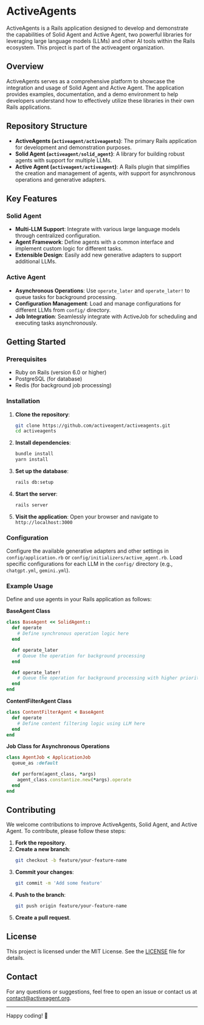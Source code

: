 # ActiveAgents

ActiveAgents is a Rails application designed to develop and demonstrate the capabilities of Solid Agent and Active Agent, two powerful libraries for leveraging large language models (LLMs) and other AI tools within the Rails ecosystem. This project is part of the activeagent organization.

## Overview

ActiveAgents serves as a comprehensive platform to showcase the integration and usage of Solid Agent and Active Agent. The application provides examples, documentation, and a demo environment to help developers understand how to effectively utilize these libraries in their own Rails applications.

## Repository Structure

- **ActiveAgents (`activeagent/activeagents`)**: The primary Rails application for development and demonstration purposes.
- **Solid Agent (`activeagent/solid_agent`)**: A library for building robust agents with support for multiple LLMs.
- **Active Agent (`activeagent/activeagent`)**: A Rails plugin that simplifies the creation and management of agents, with support for asynchronous operations and generative adapters.

## Key Features

### Solid Agent

- **Multi-LLM Support**: Integrate with various large language models through centralized configuration.
- **Agent Framework**: Define agents with a common interface and implement custom logic for different tasks.
- **Extensible Design**: Easily add new generative adapters to support additional LLMs.

### Active Agent

- **Asynchronous Operations**: Use `operate_later` and `operate_later!` to queue tasks for background processing.
- **Configuration Management**: Load and manage configurations for different LLMs from `config/` directory.
- **Job Integration**: Seamlessly integrate with ActiveJob for scheduling and executing tasks asynchronously.

## Getting Started

### Prerequisites

- Ruby on Rails (version 6.0 or higher)
- PostgreSQL (for database)
- Redis (for background job processing)

### Installation

1. **Clone the repository**:
   ```bash
   git clone https://github.com/activeagent/activeagents.git
   cd activeagents
   ```

2. **Install dependencies**:
   ```bash
   bundle install
   yarn install
   ```

3. **Set up the database**:
   ```bash
   rails db:setup
   ```

4. **Start the server**:
   ```bash
   rails server
   ```

5. **Visit the application**: Open your browser and navigate to `http://localhost:3000`

### Configuration

Configure the available generative adapters and other settings in `config/application.rb` or `config/initializers/active_agent.rb`. Load specific configurations for each LLM in the `config/` directory (e.g., `chatgpt.yml`, `gemini.yml`).

### Example Usage

Define and use agents in your Rails application as follows:

**BaseAgent Class**
```ruby
class BaseAgent << SolidAgent::
  def operate
    # Define synchronous operation logic here
  end

  def operate_later
    # Queue the operation for background processing
  end

  def operate_later!
    # Queue the operation for background processing with higher priority
  end
end
```

**ContentFilterAgent Class**
```ruby
class ContentFilterAgent < BaseAgent
  def operate
    # Define content filtering logic using LLM here
  end
end
```

**Job Class for Asynchronous Operations**
```ruby
class AgentJob < ApplicationJob
  queue_as :default

  def perform(agent_class, *args)
    agent_class.constantize.new(*args).operate
  end
end
```

## Contributing

We welcome contributions to improve ActiveAgents, Solid Agent, and Active Agent. To contribute, please follow these steps:

1. **Fork the repository**.
2. **Create a new branch**:
   ```bash
   git checkout -b feature/your-feature-name
   ```
3. **Commit your changes**:
   ```bash
   git commit -m 'Add some feature'
   ```
4. **Push to the branch**:
   ```bash
   git push origin feature/your-feature-name
   ```
5. **Create a pull request**.

## License

This project is licensed under the MIT License. See the [LICENSE](LICENSE) file for details.

## Contact

For any questions or suggestions, feel free to open an issue or contact us at [contact@activeagent.org](mailto:contact@activeagent.org).

---

Happy coding! 🚀